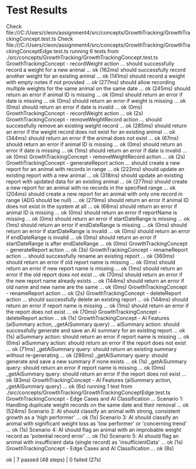 # Test Results

Check file:///C:/Users/cleon/assignment4/src/concepts/GrowthTracking/GrowthTrackingConcept.test.ts
Check file:///C:/Users/cleon/assignment4/src/concepts/GrowthTracking/GrowthTrackingConceptEdge.test.ts
running 6 tests from ./src/concepts/GrowthTracking/GrowthTrackingConcept.test.ts
GrowthTrackingConcept - recordWeight action ...
  should successfully record a weight for a new animal ... ok (162ms)
  should successfully record another weight for an existing animal ... ok (141ms)
  should record a weight with empty notes if not provided ... ok (277ms)
  should allow recording multiple weights for the same animal on the same date ... ok (245ms)
  should return an error if animal ID is missing ... ok (0ms)
  should return an error if date is missing ... ok (0ms)
  should return an error if weight is missing ... ok (0ms)
  should return an error if date is invalid ... ok (0ms)
GrowthTrackingConcept - recordWeight action ... ok (2s)
GrowthTrackingConcept - removeWeightRecord action ...
  should successfully remove an existing weight record ... ok (285ms)
  should return an error if the weight record does not exist for an existing animal ... ok (344ms)
  should return an error if the animal does not exist ... ok (67ms)
  should return an error if animal ID is missing ... ok (0ms)
  should return an error if date is missing ... ok (1ms)
  should return an error if date is invalid ... ok (0ms)
GrowthTrackingConcept - removeWeightRecord action ... ok (2s)
GrowthTrackingConcept - generateReport action ...
  should create a new report for an animal with records in range ... ok (222ms)
  should update an existing report with a new animal ... ok (318ms)
  should update an existing report with updated data for an existing animal ... ok (277ms)
  should create a new report for an animal with no records in the specified range ... ok (204ms)
  should create a new report for an animal with only one record in range (ADG should be null) ... ok (279ms)
  should return an error if animal ID does not exist in the system at all ... ok (68ms)
  should return an error if animal ID is missing ... ok (0ms)
  should return an error if reportName is missing ... ok (0ms)
  should return an error if startDateRange is missing ... ok (1ms)
  should return an error if endDateRange is missing ... ok (0ms)
  should return an error if startDateRange is invalid ... ok (0ms)
  should return an error if endDateRange is invalid ... ok (0ms)
  should return an error if startDateRange is after endDateRange ... ok (0ms)
GrowthTrackingConcept - generateReport action ... ok (3s)
GrowthTrackingConcept - renameReport action ...
  should successfully rename an existing report ... ok (360ms)
  should return an error if old report name is missing ... ok (0ms)
  should return an error if new report name is missing ... ok (1ms)
  should return an error if the old report does not exist ... ok (70ms)
  should return an error if the new report name already exists ... ok (144ms)
  should return an error if old name and new name are the same ... ok (0ms)
GrowthTrackingConcept - renameReport action ... ok (2s)
GrowthTrackingConcept - deleteReport action ...
  should successfully delete an existing report ... ok (144ms)
  should return an error if report name is missing ... ok (1ms)
  should return an error if the report does not exist ... ok (70ms)
GrowthTrackingConcept - deleteReport action ... ok (1s)
GrowthTrackingConcept - AI Features (aiSummary action, _getAiSummary query) ...
  aiSummary action: should successfully generate and save an AI summary for an existing report ... ok (1s)
  aiSummary action: should return an error if report name is missing ... ok (0ms)
  aiSummary action: should return an error if the report does not exist ... ok (71ms)
  _getAiSummary query: should return an existing summary without re-generating ... ok (286ms)
  _getAiSummary query: should generate and save a new summary if none exists ... ok (1s)
  _getAiSummary query: should return an error if report name is missing ... ok (0ms)
  _getAiSummary query: should return an error if the report does not exist ... ok (83ms)
GrowthTrackingConcept - AI Features (aiSummary action, _getAiSummary query) ... ok (6s)
running 1 test from ./src/concepts/GrowthTracking/GrowthTrackingConceptEdge.test.ts
GrowthTrackingConcept - Edge Cases and AI Classification ...
  Scenario 1: Handling duplicate weight records on the same date and their removal ... ok (524ms)
  Scenario 2: AI should classify an animal with strong, consistent growth as a 'high performer' ... ok (1s)
  Scenario 3: AI should classify an animal with significant weight loss as 'low performer' or 'concerning trend' ... ok (1s)
  Scenario 4: AI should flag an animal with an improbable weight record as 'potential record error' ... ok (1s)
  Scenario 5: AI should flag an animal with insufficient data (single record) as 'insufficientData' ... ok (1s)
GrowthTrackingConcept - Edge Cases and AI Classification ... ok (8s)

ok | 7 passed (48 steps) | 0 failed (27s)

